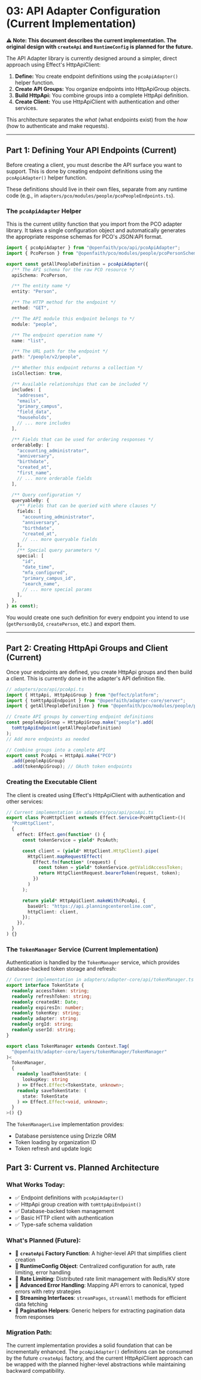 # 03: API Adapter Configuration (Current Implementation)

**⚠️ Note: This document describes the current implementation. The original design with `createApi` and `RuntimeConfig` is planned for the future.**

The API Adapter library is currently designed around a simpler, direct approach using Effect's HttpApiClient:

1.  **Define:** You create endpoint definitions using the `pcoApiAdapter()` helper function.
2.  **Create API Groups:** You organize endpoints into HttpApiGroup objects.
3.  **Build HttpApi:** You combine groups into a complete HttpApi definition.
4.  **Create Client:** You use HttpApiClient with authentication and other services.

This architecture separates the _what_ (what endpoints exist) from the _how_ (how to authenticate and make requests).

---

## Part 1: Defining Your API Endpoints (Current)

Before creating a client, you must describe the API surface you want to support. This is done by creating endpoint definitions using the `pcoApiAdapter()` helper function.

These definitions should live in their own files, separate from any runtime code (e.g., in `adapters/pco/modules/people/pcoPeopleEndpoints.ts`).

### The `pcoApiAdapter` Helper

This is the current utility function that you import from the PCO adapter library. It takes a single configuration object and automatically generates the appropriate response schemas for PCO's JSON:API format.

```typescript
import { pcoApiAdapter } from "@openfaith/pco/api/pcoApiAdapter";
import { PcoPerson } from "@openfaith/pco/modules/people/pcoPersonSchema";

export const getAllPeopleDefinition = pcoApiAdapter({
  /** The API schema for the raw PCO resource */
  apiSchema: PcoPerson,

  /** The entity name */
  entity: "Person",

  /** The HTTP method for the endpoint */
  method: "GET",

  /** The API module this endpoint belongs to */
  module: "people",

  /** The endpoint operation name */
  name: "list",

  /** The URL path for the endpoint */
  path: "/people/v2/people",

  /** Whether this endpoint returns a collection */
  isCollection: true,

  /** Available relationships that can be included */
  includes: [
    "addresses",
    "emails",
    "primary_campus",
    "field_data",
    "households",
    // ... more includes
  ],

  /** Fields that can be used for ordering responses */
  orderableBy: [
    "accounting_administrator",
    "anniversary",
    "birthdate",
    "created_at",
    "first_name",
    // ... more orderable fields
  ],

  /** Query configuration */
  queryableBy: {
    /** Fields that can be queried with where clauses */
    fields: [
      "accounting_administrator",
      "anniversary",
      "birthdate",
      "created_at",
      // ... more queryable fields
    ],
    /** Special query parameters */
    special: [
      "id",
      "date_time",
      "mfa_configured",
      "primary_campus_id",
      "search_name",
      // ... more special params
    ],
  },
} as const);
```

You would create one such definition for every endpoint you intend to use (`getPersonById`, `createPerson`, etc.) and export them.

---

## Part 2: Creating HttpApi Groups and Client (Current)

Once your endpoints are defined, you create HttpApi groups and then build a client. This is currently done in the adapter's API definition file.

```typescript
// adapters/pco/api/pcoApi.ts
import { HttpApi, HttpApiGroup } from "@effect/platform";
import { toHttpApiEndpoint } from "@openfaith/adapter-core/server";
import { getAllPeopleDefinition } from "@openfaith/pco/modules/people/pcoPeopleEndpoints";

// Create API groups by converting endpoint definitions
const peopleApiGroup = HttpApiGroup.make("people").add(
  toHttpApiEndpoint(getAllPeopleDefinition)
);
// Add more endpoints as needed

// Combine groups into a complete API
export const PcoApi = HttpApi.make("PCO")
  .add(peopleApiGroup)
  .add(tokenApiGroup); // OAuth token endpoints
```

### Creating the Executable Client

The client is created using Effect's HttpApiClient with authentication and other services:

```typescript
// Current implementation in adapters/pco/api/pcoApi.ts
export class PcoHttpClient extends Effect.Service<PcoHttpClient>()(
  "PcoHttpClient",
  {
    effect: Effect.gen(function* () {
      const tokenService = yield* PcoAuth;

      const client = (yield* HttpClient.HttpClient).pipe(
        HttpClient.mapRequestEffect(
          Effect.fn(function* (request) {
            const token = yield* tokenService.getValidAccessToken;
            return HttpClientRequest.bearerToken(request, token);
          })
        )
      );

      return yield* HttpApiClient.makeWith(PcoApi, {
        baseUrl: "https://api.planningcenteronline.com",
        httpClient: client,
      });
    }),
  }
) {}
```

### The `TokenManager` Service (Current Implementation)

Authentication is handled by the `TokenManager` service, which provides database-backed token storage and refresh:

```typescript
// Current implementation in adapters/adapter-core/api/tokenManager.ts
export interface TokenState {
  readonly accessToken: string;
  readonly refreshToken: string;
  readonly createdAt: Date;
  readonly expiresIn: number;
  readonly tokenKey: string;
  readonly adapter: string;
  readonly orgId: string;
  readonly userId: string;
}

export class TokenManager extends Context.Tag(
  "@openfaith/adapter-core/layers/tokenManager/TokenManager"
)<
  TokenManager,
  {
    readonly loadTokenState: (
      lookupKey: string
    ) => Effect.Effect<TokenState, unknown>;
    readonly saveTokenState: (
      state: TokenState
    ) => Effect.Effect<void, unknown>;
  }
>() {}
```

The `TokenManagerLive` implementation provides:

- Database persistence using Drizzle ORM
- Token loading by organization ID
- Token refresh and update logic

## Part 3: Current vs. Planned Architecture

### What Works Today:

- ✅ Endpoint definitions with `pcoApiAdapter()`
- ✅ HttpApi group creation with `toHttpApiEndpoint()`
- ✅ Database-backed token management
- ✅ Basic HTTP client with authentication
- ✅ Type-safe schema validation

### What's Planned (Future):

- 🚧 **`createApi` Factory Function**: A higher-level API that simplifies client creation
- 🚧 **RuntimeConfig Object**: Centralized configuration for auth, rate limiting, error handling
- 🚧 **Rate Limiting**: Distributed rate limit management with Redis/KV store
- 🚧 **Advanced Error Handling**: Mapping API errors to canonical, typed errors with retry strategies
- 🚧 **Streaming Interfaces**: `streamPages`, `streamAll` methods for efficient data fetching
- 🚧 **Pagination Helpers**: Generic helpers for extracting pagination data from responses

### Migration Path:

The current implementation provides a solid foundation that can be incrementally enhanced. The `pcoApiAdapter()` definitions can be consumed by the future `createApi` factory, and the current HttpApiClient approach can be wrapped with the planned higher-level abstractions while maintaining backward compatibility.
